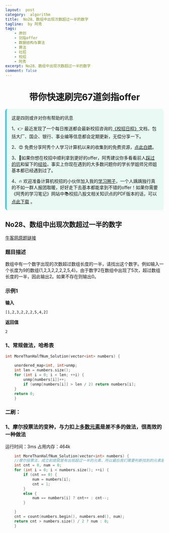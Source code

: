 ```yaml
---
layout:  post
category:  algorithm
title:  No28、数组中出现次数超过一半的数字
tagline:  by 阿秀
tags:
    - 原创
    - 剑指offer
    - 数据结构与算法
    - 算法
    - 社招
    - 校招
    - 阿秀
excerpt: No28、数组中出现次数超过一半的数字
comment: false
---
```


<h1 align="center">带你快速刷完67道剑指offer</h1>

<div style="border-color: #24C6DC;
            background-color: #e9f9f3;         
            margin: 1rem 0;
        padding: .25rem 1rem;
        border-left-width: .3rem;
        border-left-style: solid;
        border-radius: .5rem;
        color: inherit;">
  <p>这是四则或许对你有帮助的讯息</p>
  <p>1、👉 最近发现了一个每日推送都会最新校招咨询的<a style="text-decoration: underline" href="https://flowus.cn/ee50d5eb-3cd5-4f74-880e-95b215dd4ff2" target="_blank">《校招日程》</a>文档，包括大厂、国企、银行、事业编等信息都会定期更新，无偿分享一下。</p>  
  <p>2、😍
    免费分享阿秀个人学习计算机以来的收集到的免费资源，<a style="text-decoration: underline" href="/notes/07-resources/01-free/01-introduce.html" target="_blank">点此白嫖</a>。
  </p>
  <p>3、🚀如果你想在校招中顺利拿到更好的offer，阿秀建议你多看看前人<a style="text-decoration: underline" href="https://www.yuque.com/tuobaaxiu/httmmc/npg1k81zeq4wfpyz" target="_blank">踩过的坑</a>和留下的<a style="text-decoration: underline"  target="_blank" href="https://www.yuque.com/tuobaaxiu/httmmc/gge9ppd0mbu2d3dp">经验</a>，事实上你现在遇到的大多数问题你的学长学姐师兄师姐基本都已经遇到过了。
  </p>
  <p>4、🔥 欢迎准备计算机校招的小伙伴加入我的<a  style="text-decoration: underline" href="https://www.yuque.com/tuobaaxiu/httmmc/xg0otqvc17wfx4u9" target="_blank">学习圈子</a>，一个人踽踽独行真的不如一群人报团取暖，好好走下去基本都能拿到不错的offer！如果你需要《阿秀的学习笔记》网站中📚︎校招八股文相关知识点的PDF版本的话，可以<a style="text-decoration: underline" href="/notes/08-other/02-question.html#_5、如何下载阿秀的学习笔记内容pdf版本" target="_blank">点此下载</a> 。</p>   </div>



## **No28、数组中出现次数超过一半的数字**

<font style="font-weight:normal; color:#4169E1;text-decoration:underline;" target="_blank">[牛客网原题链接](https://www.nowcoder.com/practice/e8a1b01a2df14cb2b228b30ee6a92163?tpId=13&&tqId=11181&rp=1&ru=/ta/coding-interviews&qru=/ta/coding-interviews/question-ranking)</font>

### **题目描述**

数组中有一个数字出现的次数超过数组长度的一半，请找出这个数字。例如输入一个长度为9的数组{1,2,3,2,2,2,2,5,4}。由于数字2在数组中出现了5次，超过数组长度的一半，因此输出2。如果不存在则输出0。

### **示例1**



**输入**

~~~
[1,2,3,2,2,2,5,4,2]
~~~
**返回值**

~~~
2
~~~



### **1、常规做法，哈希表**

~~~cpp
int MoreThanHalfNum_Solution(vector<int> numbers) {
     
    unordered_map<int, int>unmp;
    int len = numbers.size();
    for (int i = 0; i < len; ++i) {
        unmp[numbers[i]]++;
        if (unmp[numbers[i]] > len / 2) return numbers[i];
    }
    return 0;
    }
~~~



### **二刷：**

### **1、摩尔投票法的变种，与力扣上[多数元素](https://leetcode-cn.com/problems/majority-element/)是差不多的做法，很高效的一种做法**

运行时间：3ms  占用内存：464k

~~~cpp
    int MoreThanHalfNum_Solution(vector<int> numbers) {
	//摩尔投票法，成立前提就是有出现超过一半的元素，所以最后我们需要判断找到的元素是否出现超过一半了
	int cnt = 0, num = 0;
	for (int i = 0; i < numbers.size(); ++i) {
		if (cnt == 0) {
			num = numbers[i];
			cnt = 1;
		}
		else {
			num == numbers[i] ? cnt++ : cnt--;
		}

	}
	cnt = count(numbers.begin(), numbers.end(), num);
	return cnt > numbers.size() / 2 ? num : 0;
    }
~~~

<p id = "数组中出现次数超过一半的数字"></p>

